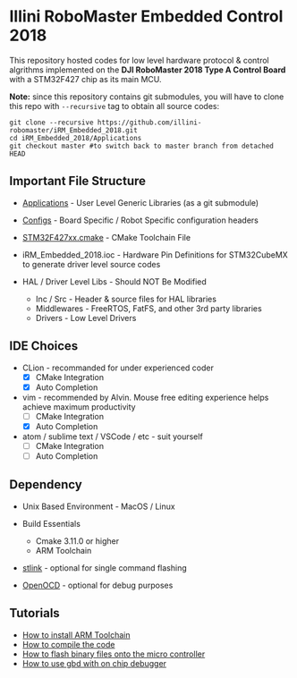 # Illini RoboMaster Embedded Control 2018

This repository hosted codes for low level hardware protocol & control algrithms implemented on the **DJI RoboMaster 2018 Type A Control Board** with a STM32F427 chip as its main MCU.

**Note:** since this repository contains git submodules, you will have to clone this repo with `--recursive` tag to obtain all source codes:

```
git clone --recursive https://github.com/illini-robomaster/iRM_Embedded_2018.git
cd iRM_Embedded_2018/Applications
git checkout master #to switch back to master branch from detached HEAD
```

## Important File Structure

* [Applications](https://github.com/illini-robomaster/iRM_Embedded_Libraries) - User Level Generic Libraries (as a git submodule)

* [Configs](https://github.com/illini-robomaster/iRM_Embedded_2018/tree/master/Configs) - Board Specific / Robot Specific configuration headers

* [STM32F427xx.cmake](https://github.com/illini-robomaster/iRM_Embedded_2018/blob/master/STM32F427xx.cmake) - CMake Toolchain File

* iRM\_Embedded\_2018.ioc - Hardware Pin Definitions for STM32CubeMX to generate driver level source codes

* HAL / Driver Level Libs - Should NOT Be Modified
	* Inc / Src - Header & source files for HAL libraries
	* Middlewares - FreeRTOS, FatFS, and other 3rd party libraries
	* Drivers - Low Level Drivers

## IDE Choices
* CLion - recommanded for under experienced coder
	- [x] CMake Integration
	- [x] Auto Completion

* vim - recommended by Alvin. Mouse free editing experience helps achieve maximum productivity
	- [ ] CMake Integration
	- [x] Auto Completion

* atom / sublime text / VSCode / etc - suit yourself
	- [ ] CMake Integration
	- [ ] Auto Completion

## Dependency
* Unix Based Environment - MacOS / Linux

* Build Essentials
	* Cmake 3.11.0 or higher
	* ARM Toolchain

* [stlink](https://github.com/texane/stlink) - optional for single command flashing

* [OpenOCD]() - optional for debug purposes

## Tutorials
* [How to install ARM Toolchain](https://github.com/illini-robomaster/iRM_Embedded_2018/blob/master/tutorials/ARM_TOOLCHAIN.md)
* [How to compile the code](https://github.com/illini-robomaster/iRM_Embedded_2018/blob/master/tutorials/COMPILE.md)
* [How to flash binary files onto the micro controller](https://github.com/illini-robomaster/iRM_Embedded_2018/blob/master/tutorials/FLASH.md)
* [How to use gbd with on chip debugger](https://github.com/illini-robomaster/iRM_Embedded_2018/blob/master/tutorials/DEBUG.md)
